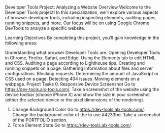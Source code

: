 Developer Tools Project: Analyzing a Website
Overview
Welcome to the Developer Tools project! In this specialization, we’ll explore various aspects of browser developer tools, including inspecting elements, auditing pages, running snippets, and more. Our focus will be on using Google Chrome DevTools to analyze a specific website.

Learning Objectives
By completing this project, you’ll gain knowledge in the following areas:

Understanding what browser Developer Tools are.
Opening Developer Tools in Chrome, Firefox, Safari, and Edge.
Using the Elements tab to edit HTML and CSS.
Auditing a page according to Lighthouse tips.
Creating and running snippets on a page.
Gathering information about files and server configurations.
Blocking requests.
Determining the amount of JavaScript or CSS used on a page.
Detecting 404 issues.
Moving elements on a webpage.
Project Tasks
0. Responsive Device Screenshot
Go to https://dev-tools.alx-tools.com/.
Take a screenshot of the website using the device toolbar (choose iPhone X) and show the size in your screenshot (either the selected device or the pixel dimensions of the rendering).
1. Change Background Color
Go to https://dev-tools.alx-tools.com/.
Change the background-color of the <body> to use #4233bd.
Take a screenshot of the PORTFOLIO section.
2. Force Element State
Go to https://dev-tools.alx-tools.com/.
